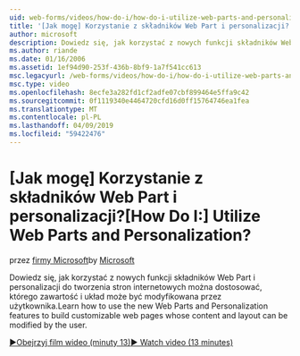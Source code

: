 ```yaml
---
uid: web-forms/videos/how-do-i/how-do-i-utilize-web-parts-and-personalization
title: '[Jak mogę] Korzystanie z składników Web Part i personalizacji? | Microsoft Docs'
author: microsoft
description: Dowiedz się, jak korzystać z nowych funkcji składników Web Part i personalizacji do tworzenia stron internetowych można dostosować, którego zawartość i układ może być modyfikowana przez użytkownika.
ms.author: riande
ms.date: 01/16/2006
ms.assetid: 1ef94d90-253f-436b-8bf9-1a7f541cc613
msc.legacyurl: /web-forms/videos/how-do-i/how-do-i-utilize-web-parts-and-personalization
msc.type: video
ms.openlocfilehash: 8ecfe3a282fd1cf2adfe07cbf899464e5ffa9c42
ms.sourcegitcommit: 0f1119340e4464720cfd16d0ff15764746ea1fea
ms.translationtype: MT
ms.contentlocale: pl-PL
ms.lasthandoff: 04/09/2019
ms.locfileid: "59422476"
---
```

# <a name="how-do-i-utilize-web-parts-and-personalization"></a><span data-ttu-id="eb53a-104">[Jak mogę] Korzystanie z składników Web Part i personalizacji?</span><span class="sxs-lookup"><span data-stu-id="eb53a-104">[How Do I:] Utilize Web Parts and Personalization?</span></span>

<span data-ttu-id="eb53a-105">przez [firmy Microsoft](https://github.com/microsoft)</span><span class="sxs-lookup"><span data-stu-id="eb53a-105">by [Microsoft](https://github.com/microsoft)</span></span>

<span data-ttu-id="eb53a-106">Dowiedz się, jak korzystać z nowych funkcji składników Web Part i personalizacji do tworzenia stron internetowych można dostosować, którego zawartość i układ może być modyfikowana przez użytkownika.</span><span class="sxs-lookup"><span data-stu-id="eb53a-106">Learn how to use the new Web Parts and Personalization features to build customizable web pages whose content and layout can be modified by the user.</span></span>

[<span data-ttu-id="eb53a-107">&#9654;Obejrzyj film wideo (minuty 13)</span><span class="sxs-lookup"><span data-stu-id="eb53a-107">&#9654; Watch video (13 minutes)</span></span>](https://channel9.msdn.com/Blogs/ASP-NET-Site-Videos/how-do-i-utilize-web-parts-and-personalization)
